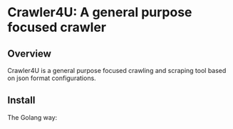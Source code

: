 
# Crawler4U: A general purpose focused crawler

## Overview
Crawler4U is a general purpose focused crawling and scraping tool based on json format configurations.

## Install
The Golang way: